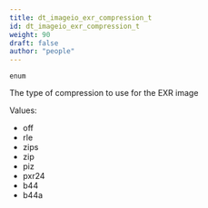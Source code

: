 ```yaml
---
title: dt_imageio_exr_compression_t
id: dt_imageio_exr_compression_t
weight: 90
draft: false
author: "people"
---
```


`enum`

The type of compression to use for the EXR image

Values:

* off
* rle
* zips
* zip
* piz
* pxr24
* b44
* b44a

